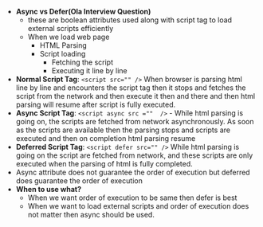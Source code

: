 
* **Async vs Defer(Ola Interview Question)**
  * these are boolean attributes used along with script tag to load external scripts efficiently
  * When we load web page
    * HTML Parsing
    * Script loading
      * Fetching the script
      * Executing it line by line
 * **Normal Script Tag**:  `<script src="" />` When browser is parsing html line by line and encounters the script tag then it stops and fetches the script from the network and then execute it then and there and then html parsing will resume after script is fully executed.
 * **Async Script Tag**: `<script async src =""  />` - While html parsing is going on, the scripts are fetched from network asynchronously. As soon as the scripts are available then the parsing stops and scripts are executed and then on completion html parsing resume
 * **Deferred Script Tag**: `<script defer src="" />` While html parsing is going on the script are fetched from network, and these scripts are only executed when the parsing of html is fully completed.
* Async attribute does not guarantee the order of execution but deferred does guarantee the order of execution
* **When to use what?**
  * When we want order of execution to be same then defer is best
  * When we want to load external scripts and order of execution does not matter then async should be used.